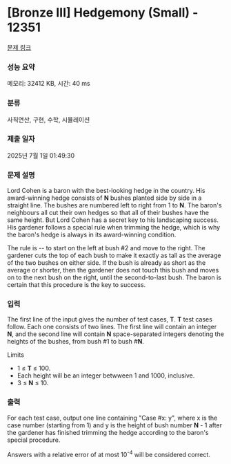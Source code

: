 # [Bronze III] Hedgemony (Small) - 12351 

[문제 링크](https://www.acmicpc.net/problem/12351) 

### 성능 요약

메모리: 32412 KB, 시간: 40 ms

### 분류

사칙연산, 구현, 수학, 시뮬레이션

### 제출 일자

2025년 7월 1일 01:49:30

### 문제 설명

<p>Lord Cohen is a baron with the best-looking hedge in the country. His award-winning hedge consists of <strong>N</strong> bushes planted side by side in a straight line. The bushes are numbered left to right from 1 to <strong>N</strong>. The baron's neighbours all cut their own hedges so that all of their bushes have the same height. But Lord Cohen has a secret key to his landscaping success. His gardener follows a special rule when trimming the hedge, which is why the baron's hedge is always in its award-winning condition.</p>

<p>The rule is -- to start on the left at bush #2 and move to the right. The gardener cuts the top of each bush to make it exactly as tall as the average of the two bushes on either side. If the bush is already as short as the average or shorter, then the gardener does not touch this bush and moves on to the next bush on the right, until the second-to-last bush. The baron is certain that this procedure is the key to success.</p>

### 입력 

 <p>The first line of the input gives the number of test cases, <strong>T</strong>. <strong>T</strong> test cases follow. Each one consists of two lines. The first line will contain an integer <strong>N</strong>, and the second line will contain <strong>N</strong> space-separated integers denoting the heights of the bushes, from bush #1 to bush #<strong>N</strong>.</p>

<p>Limits</p>

<ul>
	<li>1 ≤ <strong>T</strong> ≤ 100.</li>
	<li>Each height will be an integer betwween 1 and 1000, inclusive.</li>
	<li>3 ≤ <strong>N</strong> ≤ 10.</li>
</ul>

### 출력 

 <p>For each test case, output one line containing "Case #x: y", where x is the case number (starting from 1) and y is the height of bush number <strong>N</strong> - 1 after the gardener has finished trimming the hedge according to the baron's special procedure.</p>

<p>Answers with a relative error of at most 10<sup>-4</sup> will be considered correct.</p>

